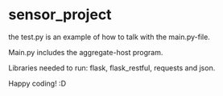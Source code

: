 # sensor_project

the test.py is an example of how to talk with the main.py-file.

Main.py includes the aggregate-host program.

Libraries needed to run: flask, flask_restful, requests and json.


Happy coding! :D